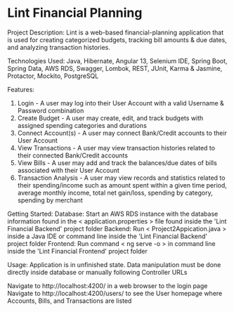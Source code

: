 # Lint Financial Planning

Project Description: Lint is a web-based financial-planning application that is used for creating categorized budgets, tracking bill amounts & due dates, and analyzing transaction histories.

Technologies Used: Java, Hibernate, Angular 13, Selenium IDE, Spring Boot, Spring Data, AWS RDS, Swagger, Lombok, REST, JUnit, Karma & Jasmine, Protactor, Mockito, PostgreSQL

Features: 
1. Login - A user may log into their User Account with a valid Username & Password combination
2. Create Budget - A user may create, edit, and track budgets with assigned spending categories and durations
3. Connect Account(s) - A user may connect Bank/Credit accounts to their User Account
4. View Transactions - A user may view transaction histories related to their connected Bank/Credit accounts
5. View Bills - A user may add and track the balances/due dates of bills associated with their User Account
6. Transaction Analysis - A user may view records and statistics related to their spending/income such as amount spent within a given time period, average monthly income, total net gain/loss, spending by category, spending by merchant


Getting Started: 
Database: Start an AWS RDS instance with the database information found in the < application.properties > file found inside the 'Lint Financial Backend' project folder
Backend: Run < Project2Appication.java > inside a Java IDE or command line inside the 'Lint Financial Backend' project folder
Frontend: Run command < ng serve -o > in command line inside the 'Lint Financial Frontend' project folder

Usage:
Application is in unfinished state. Data manipulation must be done directly inside database or manually following Controller URLs

Navigate to http://localhost:4200/ in a web browser to the login page
Navigate to http://localhost:4200/users/ to see the User homepage where Accounts, Bills, and Transactions are listed




